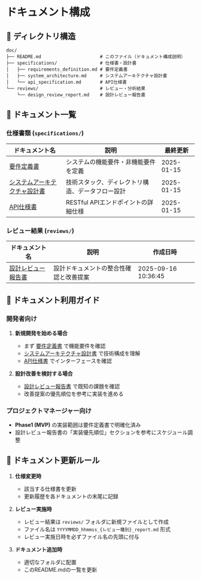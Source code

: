 # ドキュメント構成

## 📁 ディレクトリ構造

```
doc/
├── README.md                      # このファイル（ドキュメント構成説明）
├── specifications/                # 仕様書・設計書
│   ├── requirements_definition.md # 要件定義書
│   ├── system_architecture.md     # システムアーキテクチャ設計書
│   └── api_specification.md       # API仕様書
└── reviews/                       # レビュー・分析結果
    └── design_review_report.md    # 設計レビュー報告書
```

## 📄 ドキュメント一覧

### 仕様書類 (`specifications/`)

| ドキュメント名 | 説明 | 最終更新 |
|--------------|------|---------|
| [要件定義書](specifications/requirements_definition.md) | システムの機能要件・非機能要件を定義 | 2025-01-15 |
| [システムアーキテクチャ設計書](specifications/system_architecture.md) | 技術スタック、ディレクトリ構造、データフロー設計 | 2025-01-15 |
| [API仕様書](specifications/api_specification.md) | RESTful APIエンドポイントの詳細仕様 | 2025-01-15 |

### レビュー結果 (`reviews/`)

| ドキュメント名 | 説明 | 作成日時 |
|--------------|------|---------|
| [設計レビュー報告書](reviews/20250916_103645_design_review_report.md) | 設計ドキュメントの整合性確認と改善提案 | 2025-09-16 10:36:45 |

## 🎯 ドキュメント利用ガイド

### 開発者向け

1. **新規開発を始める場合**
   - まず [要件定義書](specifications/requirements_definition.md) で機能要件を確認
   - [システムアーキテクチャ設計書](specifications/system_architecture.md) で技術構成を理解
   - [API仕様書](specifications/api_specification.md) でインターフェースを確認

2. **設計改善を検討する場合**
   - [設計レビュー報告書](reviews/20250916_103645_design_review_report.md) で既知の課題を確認
   - 改善提案の優先順位を参考に実装を進める

### プロジェクトマネージャー向け

- **Phase1 (MVP)** の実装範囲は要件定義書で明確化済み
- 設計レビュー報告書の「実装優先順位」セクションを参考にスケジュール調整

## 📝 ドキュメント更新ルール

1. **仕様変更時**
   - 該当する仕様書を更新
   - 更新履歴を各ドキュメントの末尾に記録

2. **レビュー実施時**
   - レビュー結果は `reviews/` フォルダに新規ファイルとして作成
   - ファイル名は `YYYYMMDD_hhmmss_{レビュー種別}_report.md` 形式
   - レビュー実施日時を必ずファイル名の先頭に付与

3. **ドキュメント追加時**
   - 適切なフォルダに配置
   - このREADME.mdの一覧を更新